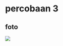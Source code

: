 # percobaan 3
## foto

<img src="https://private-user-images.githubusercontent.com/126544766/287532803-22e16767-eb7c-4264-ba2a-32f55b195e5b.png?jwt=eyJhbGciOiJIUzI1NiIsInR5cCI6IkpXVCJ9.eyJpc3MiOiJnaXRodWIuY29tIiwiYXVkIjoicmF3LmdpdGh1YnVzZXJjb250ZW50LmNvbSIsImtleSI6ImtleTEiLCJleHAiOjE3MDE2MjEwMzQsIm5iZiI6MTcwMTYyMDczNCwicGF0aCI6Ii8xMjY1NDQ3NjYvMjg3NTMyODAzLTIyZTE2NzY3LWViN2MtNDI2NC1iYTJhLTMyZjU1YjE5NWU1Yi5wbmc_WC1BbXotQWxnb3JpdGhtPUFXUzQtSE1BQy1TSEEyNTYmWC1BbXotQ3JlZGVudGlhbD1BS0lBSVdOSllBWDRDU1ZFSDUzQSUyRjIwMjMxMjAzJTJGdXMtZWFzdC0xJTJGczMlMkZhd3M0X3JlcXVlc3QmWC1BbXotRGF0ZT0yMDIzMTIwM1QxNjI1MzRaJlgtQW16LUV4cGlyZXM9MzAwJlgtQW16LVNpZ25hdHVyZT03NGUzZjE3NzRkMjRjNDRhODg3ZDQ2Nzg5ZjE0ZTg3MjA1YTRiODgzYmY5MWY3YTQzYjhjMjczMmQ3ZDVmOTg0JlgtQW16LVNpZ25lZEhlYWRlcnM9aG9zdCZhY3Rvcl9pZD0wJmtleV9pZD0wJnJlcG9faWQ9MCJ9.k8Jf7ECMvNDLhoRPFYYNC3Gx4MlqsSJRaEFmM8-eaOE">
